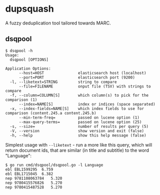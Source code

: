 dupsquash
=========

A fuzzy deduplication tool tailored towards MARC.

dsqpool
-------

    $ dsqpool -h
    Usage:
      dsqpool [OPTIONS]

    Application Options:
          --host=HOST               elasticsearch host (localhost)
          --port=PORT               elasticsearch port (9200)
      -l, --liketext=STRING         string to compare
          --file=FILENAME           onput file (TSV) with strings to compare
      -f, --column=COLUMN[S]        which column(s) to pick for the comparison (1)
          --index=NAME[S]           index or indices (space separated)
      -x, --index-fields=NAME[S]    which index fields to use for comparison (content.245.a content.245.b)
          --min-term-freq=          passed on lucene option (1)
          --max-query-terms=        passed on lucene option (25)
      -s, --size=                   number of results per query (5)
      -V, --version                 show version and exit (false)
      -h, --help                    show this help message (false)

Simplest usage with `--liketext` - run a more like this query, which will
return document ids, that are similar (in title and subtitle) to the word "Language":

    $ go run cmd/dsqpool/dsqpool.go -l Language
    ebl EBL1599295  6.759
    ebl EBL1715045  6.382
    nep 9781108063784   5.320
    nep 9780415576826   5.270
    nep 9780415487528   5.270
